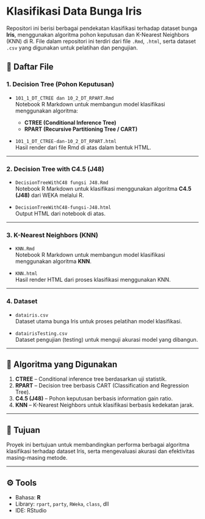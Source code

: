 # Klasifikasi Data Bunga Iris

Repositori ini berisi berbagai pendekatan klasifikasi terhadap dataset bunga **Iris**, menggunakan algoritma pohon keputusan dan K-Nearest Neighbors (KNN) di R. File dalam repositori ini terdiri dari file `.Rmd`, `.html`, serta dataset `.csv` yang digunakan untuk pelatihan dan pengujian.

## 📁 Daftar File

### 1. Decision Tree (Pohon Keputusan)
- `101_1_DT_CTREE dan 10_2_DT_RPART.Rmd`  
  Notebook R Markdown untuk membangun model klasifikasi menggunakan algoritma:
  - **CTREE (Conditional Inference Tree)**
  - **RPART (Recursive Partitioning Tree / CART)**

- `101_1_DT_CTREE-dan-10_2_DT_RPART.html`  
  Hasil render dari file Rmd di atas dalam bentuk HTML.

---

### 2. Decision Tree with C4.5 (J48)
- `DecisionTreeWithC48 fungsi J48.Rmd`  
  Notebook R Markdown untuk klasifikasi menggunakan algoritma **C4.5 (J48)** dari WEKA melalui R.

- `DecisionTreeWithC48-fungsi-J48.html`  
  Output HTML dari notebook di atas.

---

### 3. K-Nearest Neighbors (KNN)
- `KNN.Rmd`  
  Notebook R Markdown untuk membangun model klasifikasi menggunakan algoritma **KNN**.

- `KNN.html`  
  Hasil render HTML dari proses klasifikasi menggunakan KNN.

---

### 4. Dataset
- `datairis.csv`  
  Dataset utama bunga Iris untuk proses pelatihan model klasifikasi.

- `datairisTesting.csv`  
  Dataset pengujian (testing) untuk menguji akurasi model yang dibangun.

---

## 📌 Algoritma yang Digunakan

1. **CTREE** – Conditional inference tree berdasarkan uji statistik.
2. **RPART** – Decision tree berbasis CART (Classification and Regression Tree).
3. **C4.5 (J48)** – Pohon keputusan berbasis information gain ratio.
4. **KNN** – K-Nearest Neighbors untuk klasifikasi berbasis kedekatan jarak.

---

## 📝 Tujuan
Proyek ini bertujuan untuk membandingkan performa berbagai algoritma klasifikasi terhadap dataset Iris, serta mengevaluasi akurasi dan efektivitas masing-masing metode.

---

## ⚙️ Tools
- Bahasa: **R**
- Library: `rpart`, `party`, `RWeka`, `class`, dll
- IDE: RStudio
